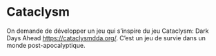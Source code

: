 # Cataclysm
On demande de développer un jeu qui s’inspire du jeu Cataclysm: Dark Days Ahead https://cataclysmdda.org/. C’est un jeu de survie dans un monde post-apocalyptique.
